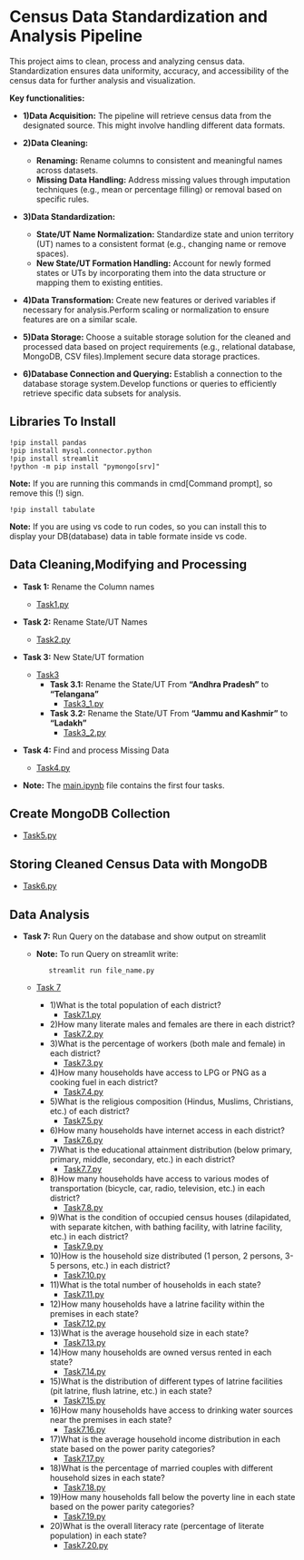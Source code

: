 
# Census Data Standardization and Analysis Pipeline

This project aims to clean, process and analyzing census data. Standardization ensures data uniformity, accuracy, and accessibility of the census data for further analysis and visualization.

**Key functionalities:**

 * **1)Data Acquisition:** The pipeline will retrieve census data from the designated source. This might involve handling different data formats.

* **2)Data Cleaning:**
   * **Renaming:** Rename columns to consistent and meaningful names across datasets.
  * **Missing Data Handling:** Address missing values through imputation techniques (e.g., mean or percentage filling) or removal based on specific rules.

* **3)Data Standardization:**
  * **State/UT Name Normalization:** Standardize state and union territory (UT) names to a consistent format (e.g., changing name or remove spaces).
  * **New State/UT Formation Handling:** Account for newly formed states or UTs by incorporating them into the data structure or mapping them to existing entities.

* **4)Data Transformation:** Create new features or derived variables if necessary for analysis.Perform scaling or normalization to ensure features are on a similar scale.

* **5)Data Storage:** Choose a suitable storage solution for the cleaned and processed data based on project requirements (e.g., relational database, MongoDB, CSV files).Implement secure data storage practices.

* **6)Database Connection and Querying:** Establish a connection to the database storage system.Develop functions or queries to efficiently retrieve specific data subsets for analysis.
## Libraries To Install
    !pip install pandas
    !pip install mysql.connector.python
    !pip install streamlit
    !python -m pip install "pymongo[srv]"
**Note:** If you are running this commands in cmd[Command prompt], so remove this (!) sign.

    !pip install tabulate
**Note:** If you are using vs code to run codes, so you can install this to display your DB(database) data in table formate inside vs code. 
## Data Cleaning,Modifying and Processing
* **Task 1:** Rename the Column names
    * [Task1.py](https://github.com/MananGupta2603/Census-Data-Standardization-and-Analysis-Pipeline/blob/main/task1.py)

* **Task 2:**  Rename State/UT Names
    * [Task2.py](https://github.com/MananGupta2603/Census-Data-Standardization-and-Analysis-Pipeline/blob/main/task2.py)

* **Task 3:** New State/UT formation
    * [Task3](https://github.com/MananGupta2603/Census-Data-Standardization-and-Analysis-Pipeline/tree/main/Task%203)
        * **Task 3.1:** Rename the State/UT From **“Andhra Pradesh”** to **“Telangana”**
            * [Task3_1.py](https://github.com/MananGupta2603/Census-Data-Standardization-and-Analysis-Pipeline/blob/main/Task%203/task3_1.py)
        * **Task 3.2:** Rename the State/UT From **“Jammu and Kashmir”** to **“Ladakh”**
            * [Task3_2.py](https://github.com/MananGupta2603/Census-Data-Standardization-and-Analysis-Pipeline/blob/main/Task%203/task3_2.py)

* **Task 4:** Find and process Missing Data
    * [Task4.py](https://github.com/MananGupta2603/Census-Data-Standardization-and-Analysis-Pipeline/blob/main/task4.py)
* **Note:** The [main.ipynb](https://github.com/MananGupta2603/Census-Data-Standardization-and-Analysis-Pipeline/blob/main/main.ipynb) file contains the first four tasks.
 
## Create MongoDB Collection

* [Task5.py](https://github.com/MananGupta2603/Census-Data-Standardization-and-Analysis-Pipeline/blob/main/task5.py)
  
## Storing Cleaned Census Data with MongoDB 

* [Task6.py](https://github.com/MananGupta2603/Census-Data-Standardization-and-Analysis-Pipeline/blob/main/task6.py)

## Data Analysis

* **Task 7:** Run Query on the database and show output on streamlit
    * **Note:** To run Query on streamlit write:
      
             streamlit run file_name.py
    * [Task 7](https://github.com/MananGupta2603/Census-Data-Standardization-and-Analysis-Pipeline/tree/main/Task%207)
        * 1)What is the total population of each district?
            * [Task7.1.py](https://github.com/MananGupta2603/Census-Data-Standardization-and-Analysis-Pipeline/blob/main/sql.py#L30-L34)
        * 2)How many literate males and females are there in each district?
            * [Task7.2.py](https://github.com/MananGupta2603/Census-Data-Standardization-and-Analysis-Pipeline/blob/main/Task%207/task7.2.py)
        * 3)What is the percentage of workers (both male and female) in each district?
            * [Task7.3.py](https://github.com/MananGupta2603/Census-Data-Standardization-and-Analysis-Pipeline/blob/main/Task%207/task7.3.py)
        * 4)How many households have access to LPG or PNG as a cooking fuel in each district?
          * [Task7.4.py](https://github.com/MananGupta2603/Census-Data-Standardization-and-Analysis-Pipeline/blob/main/Task%207/task7.4.py)
        * 5)What is the religious composition (Hindus, Muslims, Christians, etc.) of each district?
          * [Task7.5.py](https://github.com/MananGupta2603/Census-Data-Standardization-and-Analysis-Pipeline/blob/main/Task%207/task7.5.py)
        * 6)How many households have internet access in each district?
          * [Task7.6.py](https://github.com/MananGupta2603/Census-Data-Standardization-and-Analysis-Pipeline/blob/main/Task%207/task7.6.py)
        * 7)What is the educational attainment distribution (below primary, primary, middle, secondary, etc.) in each district?
          * [Task7.7.py](https://github.com/MananGupta2603/Census-Data-Standardization-and-Analysis-Pipeline/blob/main/Task%207/task7.7.py)
        * 8)How many households have access to various modes of transportation (bicycle, car, radio, television, etc.) in each district?
          * [Task7.8.py](https://github.com/MananGupta2603/Census-Data-Standardization-and-Analysis-Pipeline/blob/main/Task%207/task7.8.py)
        * 9)What is the condition of occupied census houses (dilapidated, with separate kitchen, with bathing facility, with latrine facility, etc.) in each district?
          * [Task7.9.py](https://github.com/MananGupta2603/Census-Data-Standardization-and-Analysis-Pipeline/blob/main/Task%207/task7.9.py)
        * 10)How is the household size distributed (1 person, 2 persons, 3-5 persons, etc.) in each district?
          * [Task7.10.py](https://github.com/MananGupta2603/Census-Data-Standardization-and-Analysis-Pipeline/blob/main/Task%207/task7.10.py)
        * 11)What is the total number of households in each state?
          * [Task7.11.py](https://github.com/MananGupta2603/Census-Data-Standardization-and-Analysis-Pipeline/blob/main/Task%207/task7.11.py)
        * 12)How many households have a latrine facility within the premises in each state?
          * [Task7.12.py](https://github.com/MananGupta2603/Census-Data-Standardization-and-Analysis-Pipeline/blob/main/Task%207/task7.12.py)
        * 13)What is the average household size in each state?
          * [Task7.13.py](https://github.com/MananGupta2603/Census-Data-Standardization-and-Analysis-Pipeline/blob/main/Task%207/task7.13.py)
        * 14)How many households are owned versus rented in each state?
          * [Task7.14.py](https://github.com/MananGupta2603/Census-Data-Standardization-and-Analysis-Pipeline/blob/main/Task%207/task7.14.py)
        * 15)What is the distribution of different types of latrine facilities (pit latrine, flush latrine, etc.) in each state?
          * [Task7.15.py](https://github.com/MananGupta2603/Census-Data-Standardization-and-Analysis-Pipeline/blob/main/Task%207/task7.15.py)
        * 16)How many households have access to drinking water sources near the premises in each state?
          * [Task7.16.py](https://github.com/MananGupta2603/Census-Data-Standardization-and-Analysis-Pipeline/blob/main/Task%207/task7.16.py)
        * 17)What is the average household income distribution in each state based on the power parity categories?
          * [Task7.17.py](https://github.com/MananGupta2603/Census-Data-Standardization-and-Analysis-Pipeline/blob/main/Task%207/task7.17.py)
        * 18)What is the percentage of married couples with different household sizes in each state?
          * [Task7.18.py](https://github.com/MananGupta2603/Census-Data-Standardization-and-Analysis-Pipeline/blob/main/Task%207/task7.18.py)
        * 19)How many households fall below the poverty line in each state based on the power parity categories?
          * [Task7.19.py](https://github.com/MananGupta2603/Census-Data-Standardization-and-Analysis-Pipeline/blob/main/Task%207/task7.19.py)
        * 20)What is the overall literacy rate (percentage of literate population) in each state?
          * [Task7.20.py](https://github.com/MananGupta2603/Census-Data-Standardization-and-Analysis-Pipeline/blob/main/Task%207/task7.20.py)

        
